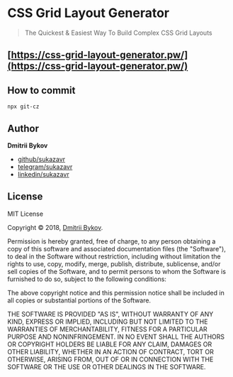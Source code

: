 # CSS Grid Layout Generator

> The Quickest & Easiest Way To Build Complex CSS Grid Layouts

## [https://css-grid-layout-generator.pw/](https://css-grid-layout-generator.pw/)

## How to commit

```
npx git-cz
```

## Author

**Dmitrii Bykov**

-  [github/sukazavr](https://github.com/sukazavr)
-  [telegram/sukazavr](https://telegram.me/sukazavr)
-  [linkedin/sukazavr](https://www.linkedin.com/in/sukazavr)

## License

MIT License

Copyright © 2018, [Dmitrii Bykov](https://sukazavr.ru).

Permission is hereby granted, free of charge, to any person obtaining a copy
of this software and associated documentation files (the "Software"), to deal
in the Software without restriction, including without limitation the rights
to use, copy, modify, merge, publish, distribute, sublicense, and/or sell
copies of the Software, and to permit persons to whom the Software is
furnished to do so, subject to the following conditions:

The above copyright notice and this permission notice shall be included in all
copies or substantial portions of the Software.

THE SOFTWARE IS PROVIDED "AS IS", WITHOUT WARRANTY OF ANY KIND, EXPRESS OR
IMPLIED, INCLUDING BUT NOT LIMITED TO THE WARRANTIES OF MERCHANTABILITY,
FITNESS FOR A PARTICULAR PURPOSE AND NONINFRINGEMENT. IN NO EVENT SHALL THE
AUTHORS OR COPYRIGHT HOLDERS BE LIABLE FOR ANY CLAIM, DAMAGES OR OTHER
LIABILITY, WHETHER IN AN ACTION OF CONTRACT, TORT OR OTHERWISE, ARISING FROM,
OUT OF OR IN CONNECTION WITH THE SOFTWARE OR THE USE OR OTHER DEALINGS IN THE
SOFTWARE.
